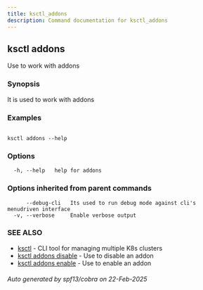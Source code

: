 ```yaml
---
title: ksctl_addons
description: Command documentation for ksctl_addons
---
```


## ksctl addons

Use to work with addons

### Synopsis

It is used to work with addons

### Examples

```

ksctl addons --help

```

### Options

```
  -h, --help   help for addons
```

### Options inherited from parent commands

```
      --debug-cli   Its used to run debug mode against cli's menudriven interface
  -v, --verbose     Enable verbose output
```

### SEE ALSO

* [ksctl](ksctl.md)	 - CLI tool for managing multiple K8s clusters
* [ksctl addons disable](ksctl_addons_disable.md)	 - Use to disable an addon
* [ksctl addons enable](ksctl_addons_enable.md)	 - Use to enable an addon

###### Auto generated by spf13/cobra on 22-Feb-2025

